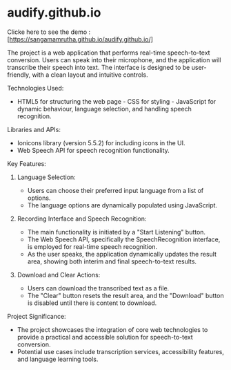 # audify.github.io


Clicke here to see the demo : [https://sangamamrutha.github.io/audify.github.io/]

The project is a web application that performs real-time speech-to-text conversion. Users can speak into their microphone, and the application will transcribe their speech into text. The interface is designed to be user-friendly, with a clean layout and intuitive controls.

Technologies Used:
  - HTML5 for structuring the web page  - CSS for styling  - JavaScript for dynamic behaviour, language selection, and handling speech recognition.

Libraries and APIs:
  - Ionicons library (version 5.5.2) for including icons in the UI.
  - Web Speech API for speech recognition functionality.

Key Features:
1. Language Selection:
   - Users can choose their preferred input language from a list of options.
   - The language options are dynamically populated using JavaScript.

2. Recording Interface and Speech Recognition:
   - The main functionality is initiated by a "Start Listening" button.
   - The Web Speech API, specifically the SpeechRecognition interface, is employed for real-time speech recognition.
   - As the user speaks, the application dynamically updates the result area, showing both interim and final speech-to-text results.

3. Download and Clear Actions:
   - Users can download the transcribed text as a file.
   - The "Clear" button resets the result area, and the "Download" button is disabled until there is content to download.

Project Significance:
- The project showcases the integration of core web technologies to provide a practical and accessible solution for speech-to-text conversion.
- Potential use cases include transcription services, accessibility features, and language learning tools.
